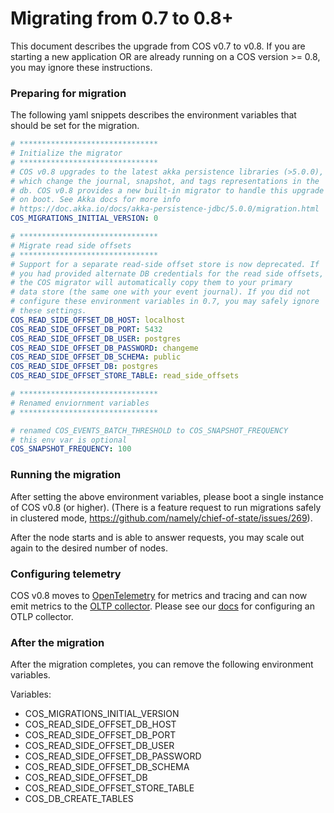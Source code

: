 # Migrating from 0.7 to 0.8+

This document describes the upgrade from COS v0.7 to v0.8. If you are starting
a new application OR are already running on a COS version >= 0.8, you may
ignore these instructions.
### Preparing for migration

The following yaml snippets describes the environment variables that should be
set for the migration.

```yaml
# *******************************
# Initialize the migrator
# *******************************
# COS v0.8 upgrades to the latest akka persistence libraries (>5.0.0),
# which change the journal, snapshot, and tags representations in the
# db. COS v0.8 provides a new built-in migrator to handle this upgrade
# on boot. See Akka docs for more info
# https://doc.akka.io/docs/akka-persistence-jdbc/5.0.0/migration.html
COS_MIGRATIONS_INITIAL_VERSION: 0

# *******************************
# Migrate read side offsets
# *******************************
# Support for a separate read-side offset store is now deprecated. If
# you had provided alternate DB credentials for the read side offsets,
# the COS migrator will automatically copy them to your primary
# data store (the same one with your event journal). If you did not
# configure these environment variables in 0.7, you may safely ignore
# these settings.
COS_READ_SIDE_OFFSET_DB_HOST: localhost
COS_READ_SIDE_OFFSET_DB_PORT: 5432
COS_READ_SIDE_OFFSET_DB_USER: postgres
COS_READ_SIDE_OFFSET_DB_PASSWORD: changeme
COS_READ_SIDE_OFFSET_DB_SCHEMA: public
COS_READ_SIDE_OFFSET_DB: postgres
COS_READ_SIDE_OFFSET_STORE_TABLE: read_side_offsets

# *******************************
# Renamed enviornment variables
# *******************************

# renamed COS_EVENTS_BATCH_THRESHOLD to COS_SNAPSHOT_FREQUENCY
# this env var is optional
COS_SNAPSHOT_FREQUENCY: 100
```

### Running the migration

After setting the above environment variables, please boot a single instance
of COS v0.8 (or higher). (There is a feature request to run migrations safely
in clustered mode, https://github.com/namely/chief-of-state/issues/269).

After the node starts and is able to answer requests, you may scale out again
to the desired number of nodes.

### Configuring telemetry

COS v0.8 moves to [OpenTelemetry](https://opentelemetry.io/) for metrics and
tracing and can now emit metrics to the [OLTP collector](https://github.com/open-telemetry/opentelemetry-collector/blob/main/exporter/README.md).
Please see our [docs](https://github.com/namely/chief-of-state/blob/master/docs/configuration.md#telemetry-configuration) for configuring an OTLP collector.

### After the migration

After the migration completes, you can remove the following environment 
variables.

Variables:
- COS_MIGRATIONS_INITIAL_VERSION
- COS_READ_SIDE_OFFSET_DB_HOST
- COS_READ_SIDE_OFFSET_DB_PORT
- COS_READ_SIDE_OFFSET_DB_USER
- COS_READ_SIDE_OFFSET_DB_PASSWORD
- COS_READ_SIDE_OFFSET_DB_SCHEMA
- COS_READ_SIDE_OFFSET_DB
- COS_READ_SIDE_OFFSET_STORE_TABLE
- COS_DB_CREATE_TABLES

